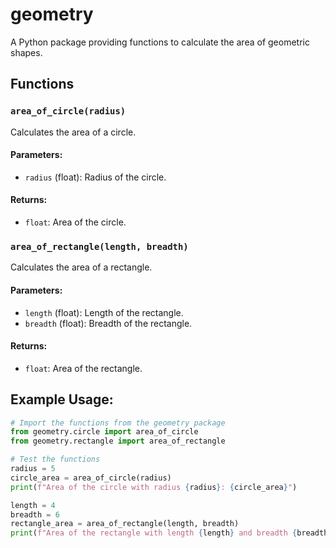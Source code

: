 # geometry

A Python package providing functions to calculate the area of geometric shapes.

## Functions

### `area_of_circle(radius)`

Calculates the area of a circle.

#### Parameters:

- `radius` (float): Radius of the circle.

#### Returns:

- `float`: Area of the circle.

### `area_of_rectangle(length, breadth)`

Calculates the area of a rectangle.

#### Parameters:

- `length` (float): Length of the rectangle.
- `breadth` (float): Breadth of the rectangle.

#### Returns:

- `float`: Area of the rectangle.

## Example Usage:

```python
# Import the functions from the geometry package
from geometry.circle import area_of_circle
from geometry.rectangle import area_of_rectangle

# Test the functions
radius = 5
circle_area = area_of_circle(radius)
print(f"Area of the circle with radius {radius}: {circle_area}")

length = 4
breadth = 6
rectangle_area = area_of_rectangle(length, breadth)
print(f"Area of the rectangle with length {length} and breadth {breadth}: {rectangle_area}")
